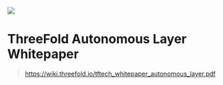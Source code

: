 ![](threefold__whitepaper_header.png  )

# ThreeFold Autonomous Layer Whitepaper

> https://wiki.threefold.io/tftech_whitepaper_autonomous_layer.pdf

<!-- ```pdf
https://wiki.threefold.io/tftech_whitepaper_autonomous_layer.pdf
``` -->



<!-- original info
https://docs.google.com/document/d/1qEaAqYxL0v9ZnwcMtud61SJUvDcz6DS_wRqPykPh1Y8/edit
 -->
